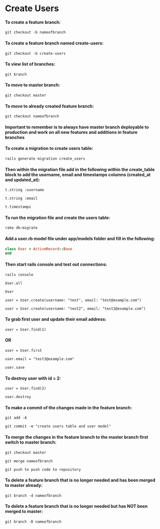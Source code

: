 # Create Users

#### To create a feature branch:

`git checkout -b nameofbranch`

#### To create a feature branch named create-users:

`git checkout -b create-users`

#### To view list of branches:

`git branch`

#### To move to master branch:

`git checkout master`

#### To move to already created feature branch:

`git checkout nameofbranch`

#### Important to remember is to always have master branch deployable to production and work on all new features and additions in feature branches

#### To create a migration to create users table:

`rails generate migration create_users`

#### Then within the migration file add in the following within the create\_table block to add the username, email and timestamps columns \(created\_at and updated\_at\):

`t.string :username`

`t.string :email`

`t.timestamps`

#### To run the migration file and create the users table:

`rake db:migrate`

#### Add a user.rb model file under app/models folder and fill in the following:

```ruby
class User < ActiveRecord::Base
end
```

#### Then start rails console and test out connections:

`rails console`

`User.all`

`User`

`user = User.create(username: "test", email: "test@example.com")`

`user = User.create(username: "test2", email: "test2@example.com")`

#### To grab first user and update their email address:

`user = User.find(1)`

#### OR

`user = User.first`

`user.email = "test3@example.com"`

`user.save`

#### To destroy user with id = 2:

`user = User.find(2)`

`user.destroy`

#### To make a commit of the changes made in the feature branch:

`git add -A`

`git commit -m "create users table and user model"`

#### To merge the changes in the feature branch to the master branch first switch to master branch:

`git checkout master`

`git merge nameofbranch`

`git push to push code to repository`

#### To delete a feature branch that is no longer needed and has been merged to master already:

`git branch -d nameofbranch`

#### To delete a feature branch that is no longer needed but has NOT been merged to master:

`git branch -D nameofbranch`

